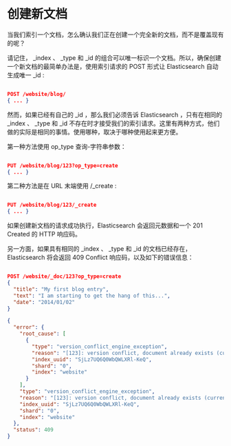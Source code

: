 # 创建新文档

当我们索引一个文档，怎么确认我们正在创建一个完全新的文档，而不是覆盖现有的呢？

请记住， _index 、 _type 和 _id 的组合可以唯一标识一个文档。所以，确保创建一个新文档的最简单办法是，使用索引请求的 POST 形式让 Elasticsearch 自动生成唯一 _id :

```json

POST /website/blog/
{ ... }

```

然而，如果已经有自己的 _id ，那么我们必须告诉 Elasticsearch ，只有在相同的 _index 、 _type 和 _id 不存在时才接受我们的索引请求。这里有两种方式，他们做的实际是相同的事情。使用哪种，取决于哪种使用起来更方便。

第一种方法使用 op_type 查询-字符串参数：

```json

PUT /website/blog/123?op_type=create
{ ... }

```

第二种方法是在 URL 末端使用 /_create :

```json

PUT /website/blog/123/_create
{ ... }

```

如果创建新文档的请求成功执行，Elasticsearch 会返回元数据和一个 201 Created 的 HTTP 响应码。

另一方面，如果具有相同的 _index 、 _type 和 _id 的文档已经存在，Elasticsearch 将会返回 409 Conflict 响应码，以及如下的错误信息：

```json

POST /website/_doc/123?op_type=create
{
  "title": "My first blog entry",
  "text": "I am starting to get the hang of this...",
  "date": "2014/01/02"
}

{
  "error": {
    "root_cause": [
      {
        "type": "version_conflict_engine_exception",
        "reason": "[123]: version conflict, document already exists (current version [2])",
        "index_uuid": "SjLz7UQ6Q0WbQWLXRl-KeQ",
        "shard": "0",
        "index": "website"
      }
    ],
    "type": "version_conflict_engine_exception",
    "reason": "[123]: version conflict, document already exists (current version [2])",
    "index_uuid": "SjLz7UQ6Q0WbQWLXRl-KeQ",
    "shard": "0",
    "index": "website"
  },
  "status": 409
}

```
